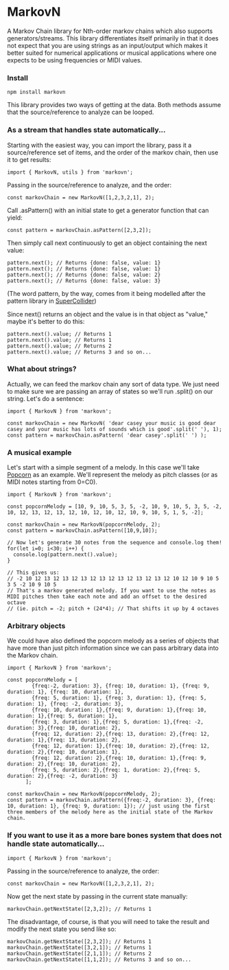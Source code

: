 # MarkovN

A Markov Chain library for Nth-order markov chains which also supports generators/streams.
This library differentiates itself primarily in that it does not expect that you are using strings as an input/output which makes it better suited for numerical applications or musical applications where one expects to be using frequencies or MIDI values.

### Install
```
npm install markovn
```

This library provides two ways of getting at the data. Both methods assume that the source/reference to analyze can be looped.


### As a stream that handles state automatically...

Starting with the easiest way, you can import the library, pass it a source/reference set of items, and the order of the markov chain, then use it to get results:

```
import { MarkovN, utils } from 'markovn';
```
Passing in the source/reference to analyze, and the order:
```
const markovChain = new MarkovN([1,2,3,2,1], 2);
```

Call .asPattern() with an initial state to get a generator function that can yield:
```
const pattern = markovChain.asPattern([2,3,2]);

```
Then simply call next continuously to get an object containing the next value:
```
pattern.next(); // Returns {done: false, value: 1}
pattern.next(); // Returns {done: false, value: 1}
pattern.next(); // Returns {done: false, value: 2}
pattern.next(); // Returns {done: false, value: 3}
```
(The word pattern, by the way, comes from it being modelled after the pattern library in [SuperCollider](https://supercollider.github.io/))

Since next() returns an object and the value is in that object as "value," maybe it's better to do this:
```
pattern.next().value; // Returns 1
pattern.next().value; // Returns 1
pattern.next().value; // Returns 2
pattern.next().value; // Returns 3 and so on...
```


### What about strings?

Actually, we can feed the markov chain any sort of data type. We just need to make sure we are passing an array of states so we'll run .split() on our string. 
Let's do a sentence:
```
import { MarkovN } from 'markovn';

const markovChain = new MarkovN( 'dear casey your music is good dear casey and your music has lots of sounds which is good'.split(' '), 1);
const pattern = markovChain.asPattern( 'dear casey'.split(' ') );
```

### A musical example

Let's start with a simple segment of a melody. In this case we'll take [Popcorn](https://www.youtube.com/watch?v=qTUM8gFyLqo) as an example. We'll represent the melody as pitch classes (or as MIDI notes starting from 0=C0).

```
import { MarkovN } from 'markovn';

const popcornMelody = [10, 9, 10, 5, 3, 5, -2, 10, 9, 10, 5, 3, 5, -2, 10, 12, 13, 12, 13, 12, 10, 12, 10, 12, 10, 9, 10, 5, 1, 5, -2];

const markovChain = new MarkovN(popcornMelody, 2);
const pattern = markovChain.asPattern([10,9,10]);

// Now let's generate 30 notes from the sequence and console.log them!
for(let i=0; i<30; i++) {
  console.log(pattern.next().value);
}

// This gives us:
// -2 10 12 13 12 13 12 13 12 13 12 13 12 13 12 13 12 10 12 10 9 10 5 3 5 -2 10 9 10 5
// That's a markov generated melody. If you want to use the notes as MIDI pitches then take each note and add an offset to the desired octave
// (ie. pitch = -2; pitch + (24*4); // That shifts it up by 4 octaves

```

### Arbitrary objects

We could have also defined the popcorn melody as a series of objects that have more than just pitch information since we can pass arbitrary data into the Markov chain.

```
import { MarkovN } from 'markovn';

const popcornMelody = [
        {freq:-2, duration: 3}, {freq: 10, duration: 1}, {freq: 9, duration: 1}, {freq: 10, duration: 1},
        {freq: 5, duration: 1}, {freq: 3, duration: 1}, {freq: 5, duration: 1}, {freq: -2, duration: 3},
        {freq: 10, duration: 1},{freq: 9, duration: 1},{freq: 10, duration: 1},{freq: 5, duration: 1},
        {freq: 3, duration: 1},{freq: 5, duration: 1},{freq: -2, duration: 3},{freq: 10, duration: 2},
        {freq: 12, duration: 2},{freq: 13, duration: 2},{freq: 12, duration: 1},{freq: 13, duration: 2},
        {freq: 12, duration: 1},{freq: 10, duration: 2},{freq: 12, duration: 2},{freq: 10, duration: 1},
        {freq: 12, duration: 2},{freq: 10, duration: 1},{freq: 9, duration: 2},{freq: 10, duration: 2},
        {freq: 5, duration: 2},{freq: 1, duration: 2},{freq: 5, duration: 2},{freq: -2, duration: 3}
      ];

const markovChain = new MarkovN(popcornMelody, 2);
const pattern = markovChain.asPattern({freq:-2, duration: 3}, {freq: 10, duration: 1}, {freq: 9, duration: 1}); // just using the first three members of the melody here as the initial state of the Markov chain.
```

### If you want to use it as a more bare bones system that does not handle state automatically...

```
import { MarkovN } from 'markovn';
```
Passing in the source/reference to analyze, the order:
```
const markovChain = new MarkovN([1,2,3,2,1], 2);
```
Now get the next state by passing in the current state manually:

```
markovChain.getNextState([2,3,2]); // Returns 1
```
The disadvantage, of course, is that you will need to take the result and modify the next state you send like so:
```
markovChain.getNextState([2,3,2]); // Returns 1
markovChain.getNextState([3,2,1]); // Returns 1
markovChain.getNextState([2,1,1]); // Returns 2
markovChain.getNextState([1,1,2]); // Returns 3 and so on...
```
